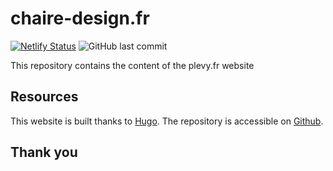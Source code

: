 # chaire-design.fr

[![Netlify Status](https://api.netlify.com/api/v1/badges/3343ad67-f01e-4f42-9981-bd25df75bebf/deploy-status)](https://app.netlify.com/sites/plevy/deploys) ![GitHub last commit](https://img.shields.io/github/last-commit/picchono/plevyfr)


This repository contains the content of the plevy.fr website

## Resources

This website is built thanks to [Hugo](https://gohugo.io/). The repository is accessible on [Github](https://github.com/picchono/plevy).

## Thank you